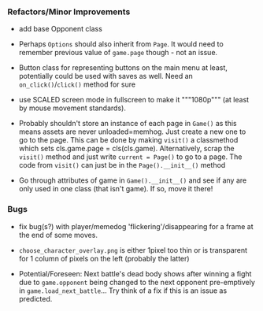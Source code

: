 ### Refactors/Minor Improvements
* add base Opponent class

* Perhaps `Options` should also inherit from `Page`.
It would need to remember previous value of `game.page` though - not an issue.

* Button class for representing buttons on the main menu at least,
potentially could be used with saves as well. Need an `on_click()`/`click()` method for sure

* use SCALED screen mode in fullscreen to make it """1080p""" (at least by mouse movement standards).

* Probably shouldn't store an instance of each page in `Game()`
as this means assets are never unloaded=memhog.
Just create a new one to go to the page.
This can be done by making `visit()` a classmethod which sets cls.game.page = cls(cls.game).
Alternatively, scrap the `visit()` method and just write `current = Page()` to go to a page.
The code from `visit()` can just be in the `Page().__init__()` method

* Go through attributes of game in `Game().__init__()` and see if any are only
used in one class (that isn't game). If so, move it there!

### Bugs
* fix bug(s?) with player/memedog 'flickering'/disappearing for a frame at the end of some moves.

* `choose_character_overlay.png` is either 1pixel too thin
or is transparent for 1 column of pixels on the left (probably the latter)

* Potential/Foreseen: Next battle's dead body shows after winning a fight due to `game.opponent`
being changed to the next opponent pre-emptively in `game.load_next_battle`...
Try think of a fix if this is an issue as predicted.
